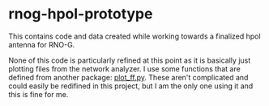 # rnog-hpol-prototype
This contains code and data created while working towards a finalized hpol antenna for RNO-G.

None of this code is particularly refined at this point as it is basically just plotting files from the network analyzer.  I use some functions that are defined from another package: [plot_ff.py](https://github.com/djsouthall/beacon/blob/master/tools/plot_ff.py).  These aren't complicated and could easily be redifined in this project, but I am the only one using it and this is fine for me. 
